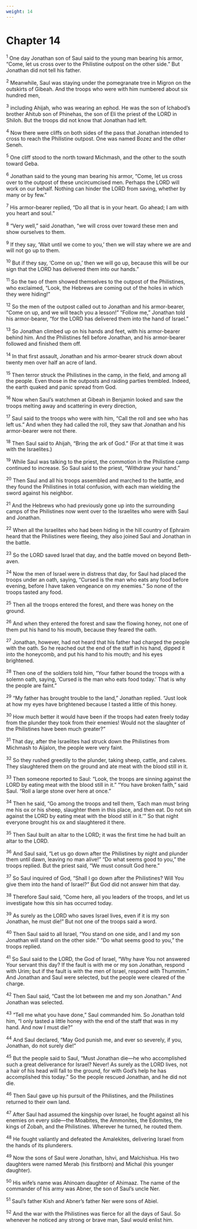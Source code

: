 ```yaml
---
weight: 14
---
```


# Chapter 14

<sup>1</sup> One day Jonathan son of Saul said to the young man bearing his armor, “Come, let us cross over to the Philistine outpost on the other side.” But Jonathan did not tell his father. 

<sup>2</sup> Meanwhile, Saul was staying under the pomegranate tree in Migron on the outskirts of Gibeah. And the troops who were with him numbered about six hundred men, 

<sup>3</sup> including Ahijah, who was wearing an ephod. He was the son of Ichabod’s brother Ahitub son of Phinehas, the son of Eli the priest of the LORD in Shiloh. But the troops did not know that Jonathan had left. 

<sup>4</sup> Now there were cliffs on both sides of the pass that Jonathan intended to cross to reach the Philistine outpost. One was named Bozez and the other Seneh. 

<sup>5</sup> One cliff stood to the north toward Michmash, and the other to the south toward Geba. 

<sup>6</sup> Jonathan said to the young man bearing his armor, “Come, let us cross over to the outpost of these uncircumcised men. Perhaps the LORD will work on our behalf. Nothing can hinder the LORD from saving, whether by many or by few.” 

<sup>7</sup> His armor-bearer replied, “Do all that is in your heart. Go ahead; I am with you heart and soul.” 

<sup>8</sup> “Very well,” said Jonathan, “we will cross over toward these men and show ourselves to them. 

<sup>9</sup> If they say, ‘Wait until we come to you,’ then we will stay where we are and will not go up to them. 

<sup>10</sup> But if they say, ‘Come on up,’ then we will go up, because this will be our sign that the LORD has delivered them into our hands.” 

<sup>11</sup> So the two of them showed themselves to the outpost of the Philistines, who exclaimed, “Look, the Hebrews are coming out of the holes in which they were hiding!” 

<sup>12</sup> So the men of the outpost called out to Jonathan and his armor-bearer, “Come on up, and we will teach you a lesson!” “Follow me,” Jonathan told his armor-bearer, “for the LORD has delivered them into the hand of Israel.” 

<sup>13</sup> So Jonathan climbed up on his hands and feet, with his armor-bearer behind him. And the Philistines fell before Jonathan, and his armor-bearer followed and finished them off. 

<sup>14</sup> In that first assault, Jonathan and his armor-bearer struck down about twenty men over half an acre of land. 

<sup>15</sup> Then terror struck the Philistines in the camp, in the field, and among all the people. Even those in the outposts and raiding parties trembled. Indeed, the earth quaked and panic spread from God. 

<sup>16</sup> Now when Saul’s watchmen at Gibeah in Benjamin looked and saw the troops melting away and scattering in every direction, 

<sup>17</sup> Saul said to the troops who were with him, “Call the roll and see who has left us.” And when they had called the roll, they saw that Jonathan and his armor-bearer were not there. 

<sup>18</sup> Then Saul said to Ahijah, “Bring the ark of God.” (For at that time it was with the Israelites.) 

<sup>19</sup> While Saul was talking to the priest, the commotion in the Philistine camp continued to increase. So Saul said to the priest, “Withdraw your hand.” 

<sup>20</sup> Then Saul and all his troops assembled and marched to the battle, and they found the Philistines in total confusion, with each man wielding the sword against his neighbor. 

<sup>21</sup> And the Hebrews who had previously gone up into the surrounding camps of the Philistines now went over to the Israelites who were with Saul and Jonathan. 

<sup>22</sup> When all the Israelites who had been hiding in the hill country of Ephraim heard that the Philistines were fleeing, they also joined Saul and Jonathan in the battle. 

<sup>23</sup> So the LORD saved Israel that day, and the battle moved on beyond Beth-aven. 

<sup>24</sup> Now the men of Israel were in distress that day, for Saul had placed the troops under an oath, saying, “Cursed is the man who eats any food before evening, before I have taken vengeance on my enemies.” So none of the troops tasted any food. 

<sup>25</sup> Then all the troops entered the forest, and there was honey on the ground. 

<sup>26</sup> And when they entered the forest and saw the flowing honey, not one of them put his hand to his mouth, because they feared the oath. 

<sup>27</sup> Jonathan, however, had not heard that his father had charged the people with the oath. So he reached out the end of the staff in his hand, dipped it into the honeycomb, and put his hand to his mouth; and his eyes brightened. 

<sup>28</sup> Then one of the soldiers told him, “Your father bound the troops with a solemn oath, saying, ‘Cursed is the man who eats food today.’ That is why the people are faint.” 

<sup>29</sup> “My father has brought trouble to the land,” Jonathan replied. “Just look at how my eyes have brightened because I tasted a little of this honey. 

<sup>30</sup> How much better it would have been if the troops had eaten freely today from the plunder they took from their enemies! Would not the slaughter of the Philistines have been much greater?” 

<sup>31</sup> That day, after the Israelites had struck down the Philistines from Michmash to Aijalon, the people were very faint. 

<sup>32</sup> So they rushed greedily to the plunder, taking sheep, cattle, and calves. They slaughtered them on the ground and ate meat with the blood still in it. 

<sup>33</sup> Then someone reported to Saul: “Look, the troops are sinning against the LORD by eating meat with the blood still in it.” “You have broken faith,” said Saul. “Roll a large stone over here at once.” 

<sup>34</sup> Then he said, “Go among the troops and tell them, ‘Each man must bring me his ox or his sheep, slaughter them in this place, and then eat. Do not sin against the LORD by eating meat with the blood still in it.’” So that night everyone brought his ox and slaughtered it there. 

<sup>35</sup> Then Saul built an altar to the LORD; it was the first time he had built an altar to the LORD. 

<sup>36</sup> And Saul said, “Let us go down after the Philistines by night and plunder them until dawn, leaving no man alive!” “Do what seems good to you,” the troops replied. But the priest said, “We must consult God here.” 

<sup>37</sup> So Saul inquired of God, “Shall I go down after the Philistines? Will You give them into the hand of Israel?” But God did not answer him that day. 

<sup>38</sup> Therefore Saul said, “Come here, all you leaders of the troops, and let us investigate how this sin has occurred today. 

<sup>39</sup> As surely as the LORD who saves Israel lives, even if it is my son Jonathan, he must die!” But not one of the troops said a word. 

<sup>40</sup> Then Saul said to all Israel, “You stand on one side, and I and my son Jonathan will stand on the other side.” “Do what seems good to you,” the troops replied. 

<sup>41</sup> So Saul said to the LORD, the God of Israel, “Why have You not answered Your servant this day? If the fault is with me or my son Jonathan, respond with Urim; but if the fault is with the men of Israel, respond with Thummim.” And Jonathan and Saul were selected, but the people were cleared of the charge. 

<sup>42</sup> Then Saul said, “Cast the lot between me and my son Jonathan.” And Jonathan was selected. 

<sup>43</sup> “Tell me what you have done,” Saul commanded him. So Jonathan told him, “I only tasted a little honey with the end of the staff that was in my hand. And now I must die?” 

<sup>44</sup> And Saul declared, “May God punish me, and ever so severely, if you, Jonathan, do not surely die!” 

<sup>45</sup> But the people said to Saul, “Must Jonathan die—he who accomplished such a great deliverance for Israel? Never! As surely as the LORD lives, not a hair of his head will fall to the ground, for with God’s help he has accomplished this today.” So the people rescued Jonathan, and he did not die. 

<sup>46</sup> Then Saul gave up his pursuit of the Philistines, and the Philistines returned to their own land. 

<sup>47</sup> After Saul had assumed the kingship over Israel, he fought against all his enemies on every side—the Moabites, the Ammonites, the Edomites, the kings of Zobah, and the Philistines. Wherever he turned, he routed them. 

<sup>48</sup> He fought valiantly and defeated the Amalekites, delivering Israel from the hands of its plunderers. 

<sup>49</sup> Now the sons of Saul were Jonathan, Ishvi, and Malchishua. His two daughters were named Merab (his firstborn) and Michal (his younger daughter). 

<sup>50</sup> His wife’s name was Ahinoam daughter of Ahimaaz. The name of the commander of his army was Abner, the son of Saul’s uncle Ner. 

<sup>51</sup> Saul’s father Kish and Abner’s father Ner were sons of Abiel. 

<sup>52</sup> And the war with the Philistines was fierce for all the days of Saul. So whenever he noticed any strong or brave man, Saul would enlist him. 



